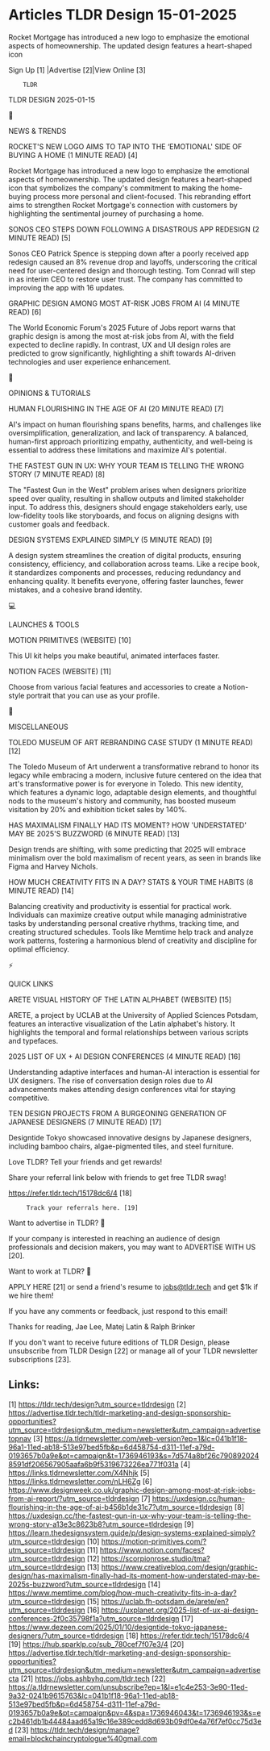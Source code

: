# Articles TLDR Design 15-01-2025

Rocket Mortgage has introduced a new logo to emphasize the emotional
aspects of homeownership. The updated design features a heart-shaped
icon ‌ ‌ ‌ ‌ ‌ ‌ ‌ ‌ ‌ ‌ ‌ ‌ ‌ ‌ ‌ ‌ ‌ ‌ ‌ ‌ ‌ ‌ ‌ ‌ ‌ ‌  ‌ ‌ ‌ ‌ ‌ ‌ ‌ ‌ ‌ ‌ ‌ ‌ ‌ ‌ ‌ ‌ ‌ ‌ ‌ ‌ ‌ ‌ ‌ ‌ ‌ ‌ 


 Sign Up [1] |Advertise [2]|View Online [3] 

		TLDR 

TLDR DESIGN 2025-01-15

📱 

NEWS & TRENDS

 ROCKET'S NEW LOGO AIMS TO TAP INTO THE ‘EMOTIONAL' SIDE OF BUYING A
HOME (1 MINUTE READ) [4] 

 Rocket Mortgage has introduced a new logo to emphasize the emotional
aspects of homeownership. The updated design features a heart-shaped
icon that symbolizes the company's commitment to making the
home-buying process more personal and client-focused. This rebranding
effort aims to strengthen Rocket Mortgage's connection with customers
by highlighting the sentimental journey of purchasing a home. 

 SONOS CEO STEPS DOWN FOLLOWING A DISASTROUS APP REDESIGN (2 MINUTE
READ) [5] 

 Sonos CEO Patrick Spence is stepping down after a poorly received app
redesign caused an 8% revenue drop and layoffs, underscoring the
critical need for user-centered design and thorough testing. Tom
Conrad will step in as interim CEO to restore user trust. The company
has committed to improving the app with 16 updates. 

 GRAPHIC DESIGN AMONG MOST AT-RISK JOBS FROM AI (4 MINUTE READ) [6] 

 The World Economic Forum's 2025 Future of Jobs report warns that
graphic design is among the most at-risk jobs from AI, with the field
expected to decline rapidly. In contrast, UX and UI design roles are
predicted to grow significantly, highlighting a shift towards
AI-driven technologies and user experience enhancement. 

🚀 

OPINIONS & TUTORIALS

 HUMAN FLOURISHING IN THE AGE OF AI (20 MINUTE READ) [7] 

 AI's impact on human flourishing spans benefits, harms, and
challenges like oversimplification, generalization, and lack of
transparency. A balanced, human-first approach prioritizing empathy,
authenticity, and well-being is essential to address these limitations
and maximize AI's potential. 

 THE FASTEST GUN IN UX: WHY YOUR TEAM IS TELLING THE WRONG STORY (7
MINUTE READ) [8] 

 The "Fastest Gun in the West" problem arises when designers
prioritize speed over quality, resulting in shallow outputs and
limited stakeholder input. To address this, designers should engage
stakeholders early, use low-fidelity tools like storyboards, and focus
on aligning designs with customer goals and feedback. 

 DESIGN SYSTEMS EXPLAINED SIMPLY (5 MINUTE READ) [9] 

 A design system streamlines the creation of digital products,
ensuring consistency, efficiency, and collaboration across teams. Like
a recipe book, it standardizes components and processes, reducing
redundancy and enhancing quality. It benefits everyone, offering
faster launches, fewer mistakes, and a cohesive brand identity. 

💻 

LAUNCHES & TOOLS

 MOTION PRIMITIVES (WEBSITE) [10] 

 This UI kit helps you make beautiful, animated interfaces faster. 

 NOTION FACES (WEBSITE) [11] 

 Choose from various facial features and accessories to create a
Notion-style portrait that you can use as your profile. 

🎁 

MISCELLANEOUS

 TOLEDO MUSEUM OF ART REBRANDING CASE STUDY (1 MINUTE READ) [12] 

 The Toledo Museum of Art underwent a transformative rebrand to honor
its legacy while embracing a modern, inclusive future centered on the
idea that art's transformative power is for everyone in Toledo. This
new identity, which features a dynamic logo, adaptable design
elements, and thoughtful nods to the museum's history and community,
has boosted museum visitation by 20% and exhibition ticket sales by
140%. 

 HAS MAXIMALISM FINALLY HAD ITS MOMENT? HOW 'UNDERSTATED' MAY BE
2025'S BUZZWORD (6 MINUTE READ) [13] 

 Design trends are shifting, with some predicting that 2025 will
embrace minimalism over the bold maximalism of recent years, as seen
in brands like Figma and Harvey Nichols. 

 HOW MUCH CREATIVITY FITS IN A DAY? STATS & YOUR TIME HABITS (8 MINUTE
READ) [14] 

 Balancing creativity and productivity is essential for practical
work. Individuals can maximize creative output while managing
administrative tasks by understanding personal creative rhythms,
tracking time, and creating structured schedules. Tools like Memtime
help track and analyze work patterns, fostering a harmonious blend of
creativity and discipline for optimal efficiency. 

⚡ 

QUICK LINKS

 ARETE VISUAL HISTORY OF THE LATIN ALPHABET (WEBSITE) [15] 

 ARETE, a project by UCLAB at the University of Applied Sciences
Potsdam, features an interactive visualization of the Latin alphabet's
history. It highlights the temporal and formal relationships between
various scripts and typefaces. 

 2025 LIST OF UX + AI DESIGN CONFERENCES (4 MINUTE READ) [16] 

 Understanding adaptive interfaces and human-AI interaction is
essential for UX designers. The rise of conversation design roles due
to AI advancements makes attending design conferences vital for
staying competitive. 

 TEN DESIGN PROJECTS FROM A BURGEONING GENERATION OF JAPANESE
DESIGNERS (7 MINUTE READ) [17] 

 Designtide Tokyo showcased innovative designs by Japanese designers,
including bamboo chairs, algae-pigmented tiles, and steel furniture. 

Love TLDR? Tell your friends and get rewards!

 Share your referral link below with friends to get free TLDR swag! 

 https://refer.tldr.tech/15178dc6/4 [18] 

		 Track your referrals here. [19] 

Want to advertise in TLDR? 📰

 If your company is interested in reaching an audience of design
professionals and decision makers, you may want to ADVERTISE WITH US
[20]. 

Want to work at TLDR? 💼

 APPLY HERE [21] or send a friend's resume to jobs@tldr.tech and get
$1k if we hire them! 

 If you have any comments or feedback, just respond to this email! 

Thanks for reading, 
Jae Lee, Matej Latin & Ralph Brinker 

If you don't want to receive future editions of TLDR Design, please
unsubscribe from TLDR Design [22] or manage all of your TLDR
newsletter subscriptions [23]. 

 

Links:
------
[1] https://tldr.tech/design?utm_source=tldrdesign
[2] https://advertise.tldr.tech/tldr-marketing-and-design-sponsorship-opportunities?utm_source=tldrdesign&utm_medium=newsletter&utm_campaign=advertisetopnav
[3] https://a.tldrnewsletter.com/web-version?ep=1&lc=041b1f18-96a1-11ed-ab18-513e97bed5fb&p=6d458754-d311-11ef-a79d-0193657b0a9e&pt=campaign&t=1736946193&s=7d574a8bf26c7908920248591df206567905aafa6b9f5319673226ea771f031a
[4] https://links.tldrnewsletter.com/X4Nhjk
[5] https://links.tldrnewsletter.com/nLH6Zg
[6] https://www.designweek.co.uk/graphic-design-among-most-at-risk-jobs-from-ai-report/?utm_source=tldrdesign
[7] https://uxdesign.cc/human-flourishing-in-the-age-of-ai-b456b1de31c7?utm_source=tldrdesign
[8] https://uxdesign.cc/the-fastest-gun-in-ux-why-your-team-is-telling-the-wrong-story-a13e3c8623b8?utm_source=tldrdesign
[9] https://learn.thedesignsystem.guide/p/design-systems-explained-simply?utm_source=tldrdesign
[10] https://motion-primitives.com/?utm_source=tldrdesign
[11] https://www.notion.com/faces?utm_source=tldrdesign
[12] https://scorpionrose.studio/tma?utm_source=tldrdesign
[13] https://www.creativebloq.com/design/graphic-design/has-maximalism-finally-had-its-moment-how-understated-may-be-2025s-buzzword?utm_source=tldrdesign
[14] https://www.memtime.com/blog/how-much-creativity-fits-in-a-day?utm_source=tldrdesign
[15] https://uclab.fh-potsdam.de/arete/en?utm_source=tldrdesign
[16] https://uxplanet.org/2025-list-of-ux-ai-design-conferences-2f0c35798f1a?utm_source=tldrdesign
[17] https://www.dezeen.com/2025/01/10/designtide-tokyo-japanese-designers/?utm_source=tldrdesign
[18] https://refer.tldr.tech/15178dc6/4
[19] https://hub.sparklp.co/sub_780cef7f07e3/4
[20] https://advertise.tldr.tech/tldr-marketing-and-design-sponsorship-opportunities?utm_source=tldrdesign&utm_medium=newsletter&utm_campaign=advertisecta
[21] https://jobs.ashbyhq.com/tldr.tech
[22] https://a.tldrnewsletter.com/unsubscribe?ep=1&l=e1c4e253-3e90-11ed-9a32-0241b9615763&lc=041b1f18-96a1-11ed-ab18-513e97bed5fb&p=6d458754-d311-11ef-a79d-0193657b0a9e&pt=campaign&pv=4&spa=1736946043&t=1736946193&s=ec2b461db1b44484aad65a19c16e389cedd8d693b09df0e4a76f7ef0cc75d3ed
[23] https://tldr.tech/design/manage?email=blockchaincryptologue%40gmail.com